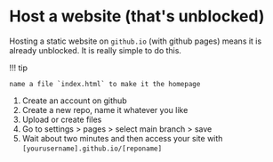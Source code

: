 # Host a website (that's unblocked)

Hosting a static website on `github.io` (with github pages) means it is already unblocked. It is really simple to do this.

!!! tip

    name a file `index.html` to make it the homepage

1. Create an account on github
2. Create a new repo, name it whatever you like
3. Upload or create files
4. Go to settings > pages > select main branch > save
5. Wait about two minutes and then access your site with `[yourusername].github.io/[reponame]`